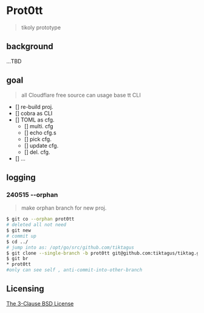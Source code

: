 # Prot0tt
> tikoly prototype

## background
...TBD

## goal
> all Cloudflare free source can usage base tt CLI

- [] re-build proj.
- [] cobra as CLI
- [] TOML as cfg.
    - [] multi. cfg
    - [] echo cfg.s
    - [] pick cfg.
    - [] update cfg.
    - [] del. cfg.
- [] ...

## logging

### 240515 --orphan
> make orphan branch for new proj.

```bash
$ git co --orphan prot0tt
# deleted all not need
$ git new
# commit up
$ cd ../
# jump into as: /opt/go/src/github.com/tiktagus
$ git clone --single-branch -b prot0tt git@github.com:tiktagus/tiktag.git prot0tt
$ git br
* prot0tt
#only can see self , anti-commit-into-other-branch
```

## Licensing

[The 3-Clause BSD License](https://opensource.org/licenses/BSD-3-Clause)
